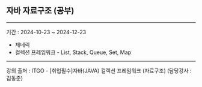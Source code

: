 ## 자바 자료구조 (공부)
---

기간 : 2024-10-23 ~ 2024-12-23
* 제네릭
* 컬렉션 프레임워크 - List, Stack, Queue, Set, Map

---
강의 출처 :  ITGO - [취업필수]자바(JAVA) 컬렉션 프레임워크 (자료구조) (담당강사 :	김동준)
